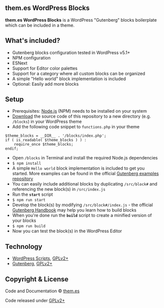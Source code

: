 ## them.es WordPress Blocks

**them.es WordPress Blocks** is a WordPress "Gutenberg" blocks boilerplate which can be included in a theme.

## What's included?

-   Gutenberg blocks configuration tested in WordPress v5.1+
-   NPM configuration
-   ESNext
-   Support for Editor color palettes
-   Support for a category where all custom blocks can be organized
-   A simple "Hello world" block implementation is included
-   Optional: Easily add more blocks

## Setup

-   Prerequisites: [Node.js](https://nodejs.org) (NPM) needs to be installed on your system
-   [Download](https://github.com/them-es/wordpress-blocks-starter/archive/master.zip) the source code of this repository to a new directory (e.g. `/blocks`) in your WordPress theme
-   Add the following code snippet to `functions.php` in your theme

```
$theme_blocks = __DIR__ . '/blocks/index.php';
if ( is_readable( $theme_blocks ) ) :
	require_once $theme_blocks;
endif;
```

-   Open `/blocks` in Terminal and install the required Node.js dependencies
-   `$ npm install`
-   A simple `Hello world` block implementation is included to get you started. More examples can be found in the official [Gutenberg examples repository](https://github.com/WordPress/gutenberg-examples)
-   You can easily include additional blocks by duplicating `/src/block#` and referencing the new block(s) in `/src/index.js`
-   Run the **`start`** script
-   `$ npm run start`
-   Develop the block(s) by modifying `/src/block#/index.js` - the official [Gutenberg Handbook](https://wordpress.org/gutenberg/handbook/designers-developers/developers/tutorials/block-tutorial/writing-your-first-block-type) may help you learn how to build blocks
-   When you're done run the **`build`** script to create a minified version of your blocks
-   `$ npm run build`
-   Now you can test the block(s) in the WordPress Editor

## Technology

-   [WordPress Scripts](https://github.com/WordPress/gutenberg/tree/master/packages/scripts), [GPLv2+](https://github.com/WordPress/gutenberg/blob/master/packages/scripts/package.json)
-   [Gutenberg](https://wordpress.org/gutenberg/handbook/designers-developers/developers), [GPLv2+](https://github.com/WordPress/gutenberg/blob/master/LICENSE.md)

## Copyright & License

Code and Documentation &copy; [them.es](https://them.es)

Code released under [GPLv2+](https://www.gnu.org/licenses/gpl-2.0.html)
